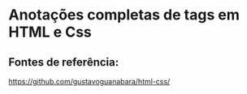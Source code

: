 # Anotações completas de tags em HTML e Css
## Fontes de referência:
<https://github.com/gustavoguanabara/html-css/>
